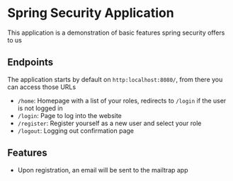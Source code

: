 # Spring Security Application

This application is a demonstration of basic features spring security offers to us

## Endpoints

The application starts by default on `http:localhost:8080/`, from there you can access those URLs

- `/home`: Homepage with a list of your roles, redirects to `/login` if the user is not logged in
- `/login`: Page to log into the website
- `/register`: Register yourself as a new user and select your role
- `/logout`: Logging out confirmation page

## Features

* Upon registration, an email will be sent to the mailtrap app
